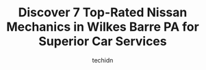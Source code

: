 ---
layout: ampstory
image: https://images.unsplash.com/photo-1568616389393-4ca37d7e129f?ixlib=rb-4.0.3&ixid=MnwxMjA3fDB8MHxwaG90by1wYWdlfHx8fGVufDB8fHx8&auto=format&fit=crop&w=640&h=853&q=80
author: techidn
featured: false
description: If youre in need of trustworthy and skilled Nissan Mechanic in Wilkes Barre PA, USA, youll be pleased to discover the 7 best Nissan Mechanic in town. Their expertise and commitment to cust
title: Discover 7 Top-Rated Nissan Mechanics in Wilkes Barre PA for Superior Car Services
cover:
   title: Discover 7 Top-Rated Nissan Mechanics in Wilkes Barre PA for Superior Car Services
   subtitle: Rickpate
   background: https://images.unsplash.com/photo-1568616389393-4ca37d7e129f?ixlib=rb-4.0.3&ixid=MnwxMjA3fDB8MHxwaG90by1wYWdlfHx8fGVufDB8fHx8&auto=format&fit=crop&w=640&h=853&q=80

pages: 
 - layout: thirds
   top: <h1>#1 Savitskis Auto Repair</h1>
   bottom: "<p>I will never go anywhere but here again for any repairs. I got a quote for rear brake pads rotors at $500 from the cheapest place in the area and they cut it in hal</p>"
   background: https://www.knot35.com/toplist/wp-content/uploads/2023/06/best-nissan-mechanic-1-in-wilkes-barre-pa-1685836154.jpeg
   backgroundblur: true
 - layout: thirds
   top: <h1>#2 Rymer Auto Specialists</h1>
   bottom: "<p>515 Blackman St, Wilkes-Barre Township, PA 18702, United States</p>"
   background: https://www.knot35.com/toplist/wp-content/uploads/2023/06/best-nissan-mechanic-2-in-wilkes-barre-pa-1685836155.jpeg
   cta:
      link: https://www.knot35.com/toplist/discover-7-top-rated-nissan-mechanics-in-wilkes-barre-pa-for-superior-car-services/
      text: Discover 7 Top-Rated Nissan Mechanics in Wilkes Barre PA for Superior Car Services
 - layout: thirds
   top: <h1>#3 Joses Auto Repair LLC - State Inspection services - NO APPOINTMENTS NEEDED</h1>
   bottom: "<p>513 Hazle St, Wilkes-Barre, PA 18702, United States</p>"
   background: https://www.knot35.com/toplist/wp-content/uploads/2023/06/best-nissan-mechanic-3-in-wilkes-barre-pa-1685836155.jpeg
   cta:
      link: https://www.knot35.com/toplist/discover-7-top-rated-nissan-mechanics-in-wilkes-barre-pa-for-superior-car-services/
      text: Discover 7 Top-Rated Nissan Mechanics in Wilkes Barre PA for Superior Car Services
 - layout: thirds
   top: <h1>#4 Eurotech Auto Repairs, Inc.</h1>
   bottom: "<p>131 Wood St, Wilkes-Barre, PA 18702, United States</p>"
   background: https://images.unsplash.com/photo-1567360425618-1594206637d2?ixlib=rb-4.0.3&ixid=MnwxMjA3fDB8MHxwaG90by1wYWdlfHx8fGVufDB8fHx8&auto=format&fit=crop&w=640&h=853&q=80
   cta:
      link: https://www.knot35.com/toplist/discover-7-top-rated-nissan-mechanics-in-wilkes-barre-pa-for-superior-car-services/
      text: Discover 7 Top-Rated Nissan Mechanics in Wilkes Barre PA for Superior Car Services
 - layout: thirds
   top: <h1>#5 Smith Auto Shop</h1>
   bottom: "<p>604 S Franklin St, Wilkes-Barre Township, PA 18702, United States</p>"
   background: https://images.unsplash.com/photo-1567095761054-7a02e69e5c43?ixlib=rb-4.0.3&ixid=MnwxMjA3fDB8MHxwaG90by1wYWdlfHx8fGVufDB8fHx8&auto=format&fit=crop&w=640&h=853&q=80
   cta:
      link: https://www.knot35.com/toplist/discover-7-top-rated-nissan-mechanics-in-wilkes-barre-pa-for-superior-car-services/
      text: Discover 7 Top-Rated Nissan Mechanics in Wilkes Barre PA for Superior Car Services
 - layout: thirds
   top: <h1>#6 Halls Auto Service</h1>
   bottom: "<p>439 S Main St, Wilkes-Barre, PA 18701, United States</p>"
   background: https://images.unsplash.com/photo-1533998839656-76f5e4b2bccb?ixlib=rb-4.0.3&ixid=MnwxMjA3fDB8MHxwaG90by1wYWdlfHx8fGVufDB8fHx8&auto=format&fit=crop&w=640&h=853&q=80
   cta:
      link: https://www.knot35.com/toplist/discover-7-top-rated-nissan-mechanics-in-wilkes-barre-pa-for-superior-car-services/
      text: Discover 7 Top-Rated Nissan Mechanics in Wilkes Barre PA for Superior Car Services
 - layout: thirds
   top: <h1>#7 Snyders Garage</h1>
   bottom: "<p>66 Yale St, Wilkes-Barre, PA 18705, United States</p>"
   background: https://images.unsplash.com/photo-1615749413727-825b59a857b5?ixlib=rb-4.0.3&ixid=MnwxMjA3fDB8MHxwaG90by1wYWdlfHx8fGVufDB8fHx8&auto=format&fit=crop&w=640&h=853&q=80
   cta:
      link: https://www.knot35.com/toplist/discover-7-top-rated-nissan-mechanics-in-wilkes-barre-pa-for-superior-car-services/
      text: Discover 7 Top-Rated Nissan Mechanics in Wilkes Barre PA for Superior Car Services
 - layout: thirds
   middle: Continue reading...
   background: https://images.unsplash.com/photo-1613843873231-1447db182f97?ixlib=rb-4.0.3&ixid=MnwxMjA3fDB8MHxwaG90by1wYWdlfHx8fGVufDB8fHx8&auto=format&fit=crop&w=640&h=853&q=80
   cta:
      link: https://www.knot35.com/toplist/discover-7-top-rated-nissan-mechanics-in-wilkes-barre-pa-for-superior-car-services/
      text: Discover 7 Top-Rated Nissan Mechanics in Wilkes Barre PA for Superior Car Services
      
---